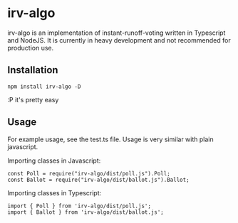 # irv-algo

irv-algo is an implementation of instant-runoff-voting written in Typescript and NodeJS. It is currently in heavy development and not recommended for production use. 

## Installation

    npm install irv-algo -D

:P it's pretty easy

## Usage

For example usage, see the test.ts file. Usage is very similar with plain javascript.

Importing classes in Javascript:

    const Poll = require("irv-algo/dist/poll.js").Poll;
    const Ballot = require("irv-algo/dist/ballot.js").Ballot;

Importing classes in Typescript:

    import { Poll } from 'irv-algo/dist/poll.js';
    import { Ballot } from 'irv-algo/dist/ballot.js';
